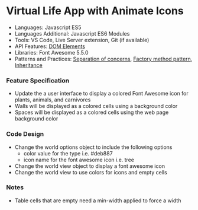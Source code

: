 
# Virtual Life App with Animate Icons

* Languages: Javascript ES5
* Languages Additional: Javascript ES6 Modules
* Tools: VS Code, Live Server extension, Git (if available)
* API Features: [DOM Elements](http://redrockcodecamp.org/docs/Javascript/developer.mozilla.org/en-US/docs/Web/API/Document_Object_Model.html)
* Libraries: Font Awesome 5.5.0
* Patterns and Practices: [Separation of concerns](http://redrockcodecamp.org/wikipedia/separation_of_concerns.html), [Factory method pattern](http://redrockcodecamp.org/wikipedia/factory_method_pattern.html), [Inheritance](http://redrockcodecamp.org/wikipedia/inheritance_oop.html)

### Feature Specification

* Update the a user interface to display a colored Font Awesome icon for plants, animals, and carnivores
* Walls will be displayed as a colored cells using a background color
* Spaces will be displayed as a colored cells using the web page background color

### Code Design

* Change the world options object to include the following options
	* color value for the type i.e. #deb887
	* icon name for the font awesome icon i.e. tree
* Change the world view object to display a font awesome icon
* Change the world view to use colors for icons and empty cells

### Notes

* Table cells that are empty need a min-width applied to force a width